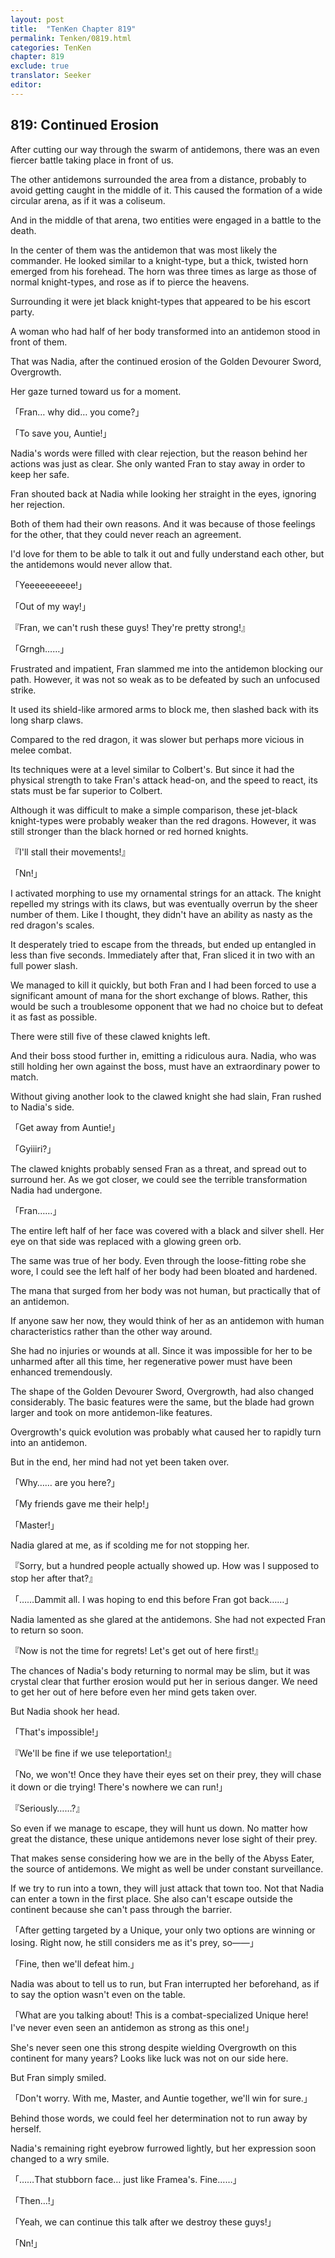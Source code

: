 ```yaml
---
layout: post
title:  "TenKen Chapter 819"
permalink: Tenken/0819.html
categories: TenKen
chapter: 819
exclude: true
translator: Seeker
editor: 
---
```

<h2>819: Continued Erosion</h2>

After cutting our way through the swarm of antidemons, there was an even fiercer battle taking place in front of us.

The other antidemons surrounded the area from a distance, probably to avoid getting caught in the middle of it. This caused the formation of a wide circular arena, as if it was a coliseum.

And in the middle of that arena, two entities were engaged in a battle to the death.

In the center of them was the antidemon that was most likely the commander. He looked similar to a knight-type, but a thick, twisted horn emerged from his forehead. The horn was three times as large as those of normal knight-types, and rose as if to pierce the heavens.

Surrounding it were jet black knight-types that appeared to be his escort party.

A woman who had half of her body transformed into an antidemon stood in front of them.

That was Nadia, after the continued erosion of the Golden Devourer Sword, Overgrowth.

Her gaze turned toward us for a moment.

「Fran… why did… you come?」

「To save you, Auntie!」

Nadia's words were filled with clear rejection, but the reason behind her actions was just as clear. She only wanted Fran to stay away in order to keep her safe.

Fran shouted back at Nadia while looking her straight in the eyes, ignoring her rejection.

Both of them had their own reasons. And it was because of those feelings for the other, that they could never reach an agreement.

I'd love for them to be able to talk it out and fully understand each other, but the antidemons would never allow that.

「Yeeeeeeeeee!」

「Out of my way!」

『Fran, we can't rush these guys! They're pretty strong!』

「Grngh……」

Frustrated and impatient, Fran slammed me into the antidemon blocking our path. However, it was not so weak as to be defeated by such an unfocused strike.

It used its shield-like armored arms to block me, then slashed back with its long sharp claws.

Compared to the red dragon, it was slower but perhaps more vicious in melee combat.

Its techniques were at a level similar to Colbert's. But since it had the physical strength to take Fran's attack head-on, and the speed to react, its stats must be far superior to Colbert.

Although it was difficult to make a simple comparison, these jet-black knight-types were probably weaker than the red dragons. However, it was still stronger than the black horned or red horned knights.

『I'll stall their movements!』

「Nn!」

I activated morphing to use my ornamental strings for an attack. The knight repelled my strings with its claws, but was eventually overrun by the sheer number of them. Like I thought, they didn't have an ability as nasty as the red dragon's scales.

It desperately tried to escape from the threads, but ended up entangled in less than five seconds. Immediately after that, Fran sliced it in two with an full power slash.

We managed to kill it quickly, but both Fran and I had been forced to use a significant amount of mana for the short exchange of blows. Rather, this would be such a troublesome opponent that we had no choice but to defeat it as fast as possible.

There were still five of these clawed knights left.

And their boss stood further in, emitting a ridiculous aura. Nadia, who was still holding her own against the boss, must have an extraordinary power to match.

Without giving another look to the clawed knight she had slain, Fran rushed to Nadia's side.

「Get away from Auntie!」

「Gyiiiri?」

The clawed knights probably sensed Fran as a threat, and spread out to surround her. As we got closer, we could see the terrible transformation Nadia had undergone.

「Fran……」

The entire left half of her face was covered with a black and silver shell. Her eye on that side was replaced with a glowing green orb.

The same was true of her body. Even through the loose-fitting robe she wore, I could see the left half of her body had been bloated and hardened.

The mana that surged from her body was not human, but practically that of an antidemon.

If anyone saw her now, they would think of her as an antidemon with human characteristics rather than the other way around.

She had no injuries or wounds at all. Since it was impossible for her to be unharmed after all this time, her regenerative power must have been enhanced tremendously.

The shape of the Golden Devourer Sword, Overgrowth, had also changed considerably. The basic features were the same, but the blade had grown larger and took on more antidemon-like features.

Overgrowth's quick evolution was probably what caused her to rapidly turn into an antidemon.

But in the end, her mind had not yet been taken over.

「Why…… are you here?」

「My friends gave me their help!」

「Master!」

Nadia glared at me, as if scolding me for not stopping her.

『Sorry, but a hundred people actually showed up. How was I supposed to stop her after that?』

「……Dammit all. I was hoping to end this before Fran got back……」

Nadia lamented as she glared at the antidemons. She had not expected Fran to return so soon.

『Now is not the time for regrets! Let's get out of here first!』

The chances of Nadia's body returning to normal may be slim, but it was crystal clear that further erosion would put her in serious danger. We need to get her out of here before even her mind gets taken over.

But Nadia shook her head.

「That's impossible!」

『We'll be fine if we use teleportation!』

「No, we won't! Once they have their eyes set on their prey, they will chase it down or die trying! There's nowhere we can run!」

『Seriously……?』

So even if we manage to escape, they will hunt us down. No matter how great the distance, these unique antidemons never lose sight of their prey.

That makes sense considering how we are in the belly of the Abyss Eater, the source of antidemons. We might as well be under constant surveillance.

If we try to run into a town, they will just attack that town too. Not that Nadia can enter a town in the first place. She also can't escape outside the continent because she can't pass through the barrier.

「After getting targeted by a Unique, your only two options are winning or losing. Right now, he still considers me as it's prey, so――」

「Fine, then we'll defeat him.」

Nadia was about to tell us to run, but Fran interrupted her beforehand, as if to say the option wasn't even on the table.

「What are you talking about! This is a combat-specialized Unique here! I've never even seen an antidemon as strong as this one!」

She's never seen one this strong despite wielding Overgrowth on this continent for many years? Looks like luck was not on our side here.

But Fran simply smiled.

「Don't worry. With me, Master, and Auntie together, we'll win for sure.」

Behind those words, we could feel her determination not to run away by herself.

Nadia's remaining right eyebrow furrowed lightly, but her expression soon changed to a wry smile.

「……That stubborn face… just like Framea's. Fine……」

「Then…!」

「Yeah, we can continue this talk after we destroy these guys!」

「Nn!」



